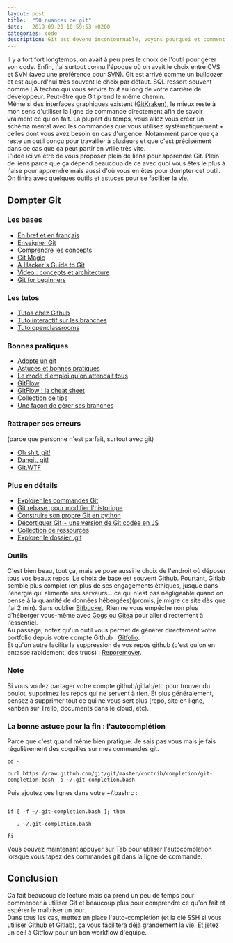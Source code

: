 ```yaml
---
layout: post
title:  "50 nuances de git"
date:   2019-09-20 10:59:53 +0200
categories: code
description: Git est devenu incontournable, voyons pourquoi et comment aborder ce vaste sujet.
---
```


Il y a fort fort longtemps, on avait à peu près le choix de l'outil pour gérer son code. Enfin, j'ai surtout connu l'époque où on avait le choix entre CVS et SVN (avec une préférence pour SVN). Git est arrivé comme un bulldozer et est aujourd'hui très souvent le choix par défaut. SQL ressort souvent comme LA techno qui vous servira tout au long de votre carrière de développeur. Peut-être que Git prend le même chemin.  
Même si des interfaces graphiques existent ([GitKraken](https://www.gitkraken.com/)), le mieux reste à mon sens d'utiliser la ligne de commande directement afin de savoir vraiment ce qu'on fait. La plupart du temps, vous allez vous créer un schéma mental avec les commandes que vous utilisez systématiquement + celles dont vous avez besoin en cas d'urgence. Notamment parce que ça reste un outil conçu pour travailler à plusieurs et que c'est précisément dans ce cas que ça peut partir en vrille très vite.  
L'idée ici va être de vous proposer plein de liens pour apprendre Git. Plein de liens parce que ça dépend beaucoup de ce avec quoi vous êtes le plus à l'aise pour apprendre mais aussi d'où vous en êtes pour dompter cet outil.  
On finira avec quelques outils et astuces pour se faciliter la vie.

## Dompter Git
### Les bases
* [En bref et en français](http://rogerdudler.github.io/git-guide/index.fr.html)
* [Enseigner Git](https://rachelcarmena.github.io/2018/12/12/how-to-teach-git.html)
* [Comprendre les concepts](https://dev.to/unseenwizzard/learn-git-concepts-not-commands-4gjc)
* [Git Magic](http://www-cs-students.stanford.edu/~blynn/gitmagic/)
* [A Hacker's Guide to Git](https://wildlyinaccurate.com/a-hackers-guide-to-git/)
* [Video : concepts et architecture](https://www.youtube.com/watch?index=4&list=PLEIPSRdn5KEoLbRZJuS4bLlldQ4wiA5Nf&v=ihKRRWBVn5k)
* [Git for beginners](https://blog.prototypr.io/git-for-beginners-12-commands-you-need-to-know-e084cce9cc94)

### Les tutos
* [Tutos chez Github](https://lab.github.com/)
* [Tuto interactif sur les branches](https://learngitbranching.js.org/)
* [Tuto openclassrooms](https://openclassrooms.com/en/courses/2342361-gerez-votre-code-avec-git-et-github)

### Bonnes pratiques
* [Adopte un git](http://adopteungit.fr/methodologie/2016/08/16/les-bonnes-pratiques.html)
* [Astuces et bonnes pratiques](https://guillaumebriday.fr/comment-jutilise-git-mes-astuces-et-bonnes-pratiques)
* [Le mode d'emploi qu'on attendait tous](https://github.com/k88hudson/git-flight-rules)
* [GitFlow](http://datasift.github.io/gitflow/IntroducingGitFlow.html)
* [GitFlow : la cheat sheet](https://danielkummer.github.io/git-flow-cheatsheet/index.html)
* [Collection de tips](https://github.com/git-tips/tips)
* [Une façon de gérer ses branches](https://nvie.com/posts/a-successful-git-branching-model/)


### Rattraper ses erreurs
(parce que personne n'est parfait, surtout avec git)
* [Oh shit, git!](https://jvns.ca/blog/2018/10/27/new-zine--oh-shit--git-/)
* [Dangit, git!](http://dangitgit.com/)
* [Git.WTF](https://git.wtf/)


### Plus en détails
* [Explorer les commandes Git](https://gitexplorer.com/)
* [Git rebase, pour modifier l'historique](https://git-rebase.io/)
* [Construire son propre Git en python](https://wyag.thb.lt/)
* [Décortiquer Git + une version de Git codée en JS](https://maryrosecook.com/blog/post/git-from-the-inside-out)
* [Collection de ressources](https://try.github.io/)
* [Explorer le dossier .git](https://www.freecodecamp.org/news/understanding-git-for-real-by-exploring-the-git-directory-1e079c15b807/)

### Outils
C'est bien beau, tout ça, mais se pose aussi le choix de l'endroit où déposer tous vos beaux repos. Le choix de base est souvent [Github](https://github.com/). Pourtant, [Gitlab](https://gitlab.com/) semble plus complet (en plus de ses engagements éthiques, jusque dans l'énergie qui alimente ses serveurs... ce qui n'est pas négligeable quand on pense à la quantité de données hébergées)(promis, je migre ce site dès que j'ai 2 min). Sans oublier [Bitbucket](https://bitbucket.org/). Rien ne vous empêche non plus d'héberger vous-même avec [Gogs](https://gogs.io/) ou [Gitea](https://gitea.io/en-us/) pour aller directement à l'essentiel.  
Au passage, notez qu'un outil vous permet de générer directement votre portfolio depuis votre compte Github : [Gitfolio](https://github.com/imfunniee/gitfolio).  
Et qu'un autre facilite la suppression de vos repos github (c'est qu'on en entasse rapidement, des trucs) : [Reporemover](https://reporemover.xyz/).  
  
### Note
Si vous voulez partager votre compte github/gitlab/etc pour trouver du boulot, supprimez les repos qui ne servent à rien. Et plus généralement, pensez à supprimer tout ce qui ne vous sert plus (repo, site en ligne, kanban sur Trello, documents dans le cloud, etc).


### La bonne astuce pour la fin : l'autocomplétion
Parce que c'est quand même bien pratique. Je sais pas vous mais je fais régulièrement des coquilles sur mes commandes git. 


```
cd ~  

curl https://raw.github.com/git/git/master/contrib/completion/git-completion.bash -o ~/.git-completion.bash   
```

Puis ajoutez ces lignes dans votre ~/.bashrc :

```

if [ -f ~/.git-completion.bash ]; then

   . ~/.git-completion.bash

fi

```

Vous pouvez maintenant appuyer sur Tab pour utiliser l'autocomplétion lorsque vous tapez des commandes git dans la ligne de commande.

## Conclusion
Ca fait beaucoup de lecture mais ça prend un peu de temps pour commencer à utiliser Git et beaucoup plus pour comprendre ce qu'on fait et espérer le maîtriser un jour.   
Dans tous les cas, mettez en place l'auto-complétion (et la clé SSH si vous utiliser Github et Gitlab), ça vous facilitera déjà grandement la vie. Et jetez un oeil à Gitflow pour un bon workflow d'équipe. 

